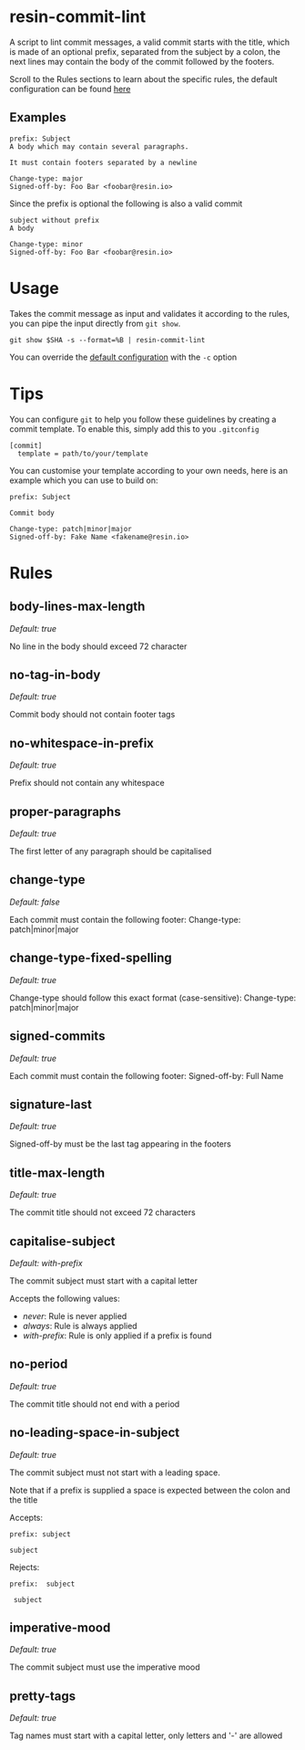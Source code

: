 # resin-commit-lint

A script to lint commit messages, a valid commit starts with the title, which is
made of an optional prefix, separated from the subject by a colon, the next lines may
contain the body of the commit followed by the footers.

Scroll to the Rules sections to learn about the specific rules, the default
configuration can be found [here](https://github.com/resin-io/resin-commit-lint/blob/master/config.json)


## Examples

```
prefix: Subject
A body which may contain several paragraphs.

It must contain footers separated by a newline

Change-type: major
Signed-off-by: Foo Bar <foobar@resin.io>
```

Since the prefix is optional the following is also a valid commit

```
subject without prefix
A body

Change-type: minor
Signed-off-by: Foo Bar <foobar@resin.io>
```

# Usage
Takes the commit message as input and validates it according to the rules, you can pipe the input directly from `git show`.

```
git show $SHA -s --format=%B | resin-commit-lint
```

You can override the [default configuration](https://github.com/resin-io/resin-commit-lint/blob/master/config.json) with the `-c` option

# Tips
You can configure `git` to help you follow these guidelines by creating a commit
template. To enable this, simply add this to you `.gitconfig`

```
[commit]
  template = path/to/your/template
```

You can customise your template according to your own needs, here is an example
which you can use to build on:
```
prefix: Subject

Commit body

Change-type: patch|minor|major
Signed-off-by: Fake Name <fakename@resin.io>
```
# Rules

## body-lines-max-length
*Default: true*

No line in the body should exceed 72 character

## no-tag-in-body
*Default: true*

Commit body should not contain footer tags

## no-whitespace-in-prefix
*Default: true*

Prefix should not contain any whitespace

## proper-paragraphs
*Default: true*

The first letter of any paragraph should be capitalised

## change-type
*Default: false*

Each commit must contain the following footer: Change-type: patch|minor|major

## change-type-fixed-spelling
*Default: true*

Change-type should follow this exact format (case-sensitive): Change-type: patch|minor|major

## signed-commits
*Default: true*

Each commit must contain the following footer: Signed-off-by: Full Name <email>

## signature-last
*Default: true*

Signed-off-by must be the last tag appearing in the footers

## title-max-length
*Default: true*

The commit title should not exceed 72 characters

## capitalise-subject
*Default: with-prefix*

The commit subject must start with a capital letter

Accepts the following values:
- *never*: Rule is never applied
- *always*: Rule is always applied
- *with-prefix*: Rule is only applied if a prefix is found

## no-period
*Default: true*

The commit title should not end with a period

## no-leading-space-in-subject
*Default: true*

The commit subject must not start with a leading space.

Note that if a prefix is supplied a space is expected between the colon and the title

Accepts:

```
prefix: subject
```
```
subject
```

Rejects:

```
prefix:  subject
```
```
 subject
```

## imperative-mood
*Default: true*

The commit subject must use the imperative mood

## pretty-tags
*Default: true*

Tag names must start with a capital letter, only letters and '-' are allowed

